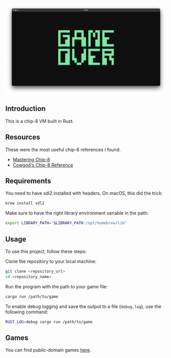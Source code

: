 ![Screenshot](./screenshot.png)

## Introduction

This is a chip-8 VM built in Rust.

## Resources

These were the most useful chip-8 references I found.

* [Mastering Chip-8](http://mattmik.com/files/chip8/mastering/chip8.html)
* [Cowgod's Chip-8 Reference](http://devernay.free.fr/hacks/chip8/C8TECH10.HTM)

## Requirements

You need to have sdl2 installed with headers. On macOS, this did the trick:

```bash
brew install sdl2
```

Make sure to have the right library environment variable in the path:

```bash
export LIBRARY_PATH="$LIBRARY_PATH:/opt/homebrew/lib"
```

## Usage

To use this project, follow these steps:

Clone the repository to your local machine:

```bash
git clone <repository_url>
cd <repository_name>
```

Run the program with the path to your game file:

```bash
cargo run /path/to/game
```

To enable debug logging and save the output to a file (`debug.log`), use the following command:

```bash
RUST_LOG=debug cargo run /path/to/game
```

## Games

You can find public-domain games [here](https://www.zophar.net/pdroms/chip8/chip-8-games-pack.html). 


